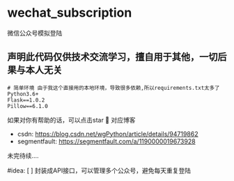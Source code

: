 # wechat_subscription
微信公众号模拟登陆

## 声明此代码仅供技术交流学习，擅自用于其他，一切后果与本人无关

```
# 简单环境 由于我这个直接用的本地环境，导致很多依赖,所以requirements.txt太多了
Python3.6+ 
Flask==1.0.2  
Pillow==6.1.0
```

如果对你有帮助的话，可以点击star 🌈
对应博客 

- csdn: https://blog.csdn.net/wgPython/article/details/94719862
- segmentfault: https://segmentfault.com/a/1190000019673928



未完待续.... 

#idea:
[ ] 封装成API接口，可以管理多个公众号，避免每天重复登陆
